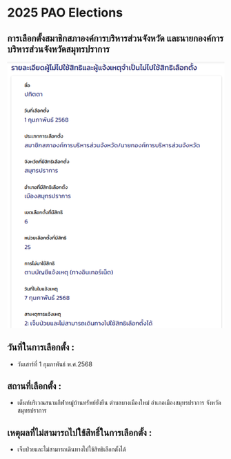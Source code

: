 # 2025 PAO Elections

## การเลือกตั้งสมาชิกสภาองค์การบริหารส่วนจังหวัด และนายกองค์การบริหารส่วนจังหวัดสมุทรปราการ

![image](img/pao.png)

## วันที่ในการเลือกตั้ง : 
- วันเสาร์ที่ 1 กุมภาพันธ์ พ.ศ.2568

## สถานที่เลือกตั้ง : 
- เต็นท์บริเวณสนามกีฬาหมู่บ้านทรัพย์ยั่งยืน ตำบลบางเมืองใหม่ อำเภอเมืองสมุทรปราการ จังหวัดสมุทรปราการ

## เหตุผลที่ไม่สามารถไปใช้สิทธิ์ในการเลือกตั้ง : 
- เจ็บป่วยและไม่สามารถเดินทางไปใช้สิทธิเลือกตั้งได้
